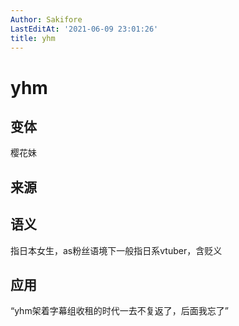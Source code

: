 ```yaml
---
Author: Sakifore
LastEditAt: '2021-06-09 23:01:26'
title: yhm
---
```

# yhm

## 变体

樱花妹

## 来源

## 语义

指日本女生，as粉丝语境下一般指日系vtuber，含贬义

## 应用

“yhm架着字幕组收租的时代一去不复返了，后面我忘了”

